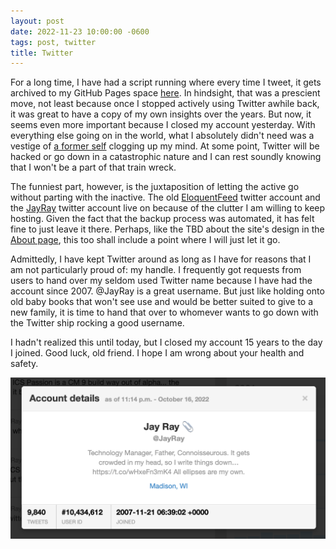 ```yaml
---
layout: post
date: 2022-11-23 10:00:00 -0600
tags: post, twitter
title: Twitter
---
```


For a long time, I have had a script running where every time I tweet, it gets archived to my GitHub Pages space [here](/twitter). In hindsight, that was a prescient move, not least because once I stopped actively using Twitter awhile back, it was great to have a copy of my own insights over the years. But now, it seems even more important because I closed my account yesterday. With everything else going on in the world, what I absolutely didn't need was a vestige of [a former self](/2022/11/letting-go) clogging up my mind. At some point, Twitter will be hacked or go down in a catastrophic nature and I can rest soundly knowing that I won't be a part of that train wreck.

The funniest part, however, is the juxtaposition of letting the active go without parting with the inactive. The old [EloquentFeed](/EloquentFeed) twitter account and the [JayRay](/twitter) twitter account live on because of the clutter I am willing to keep hosting. Given the fact that the backup process was automated, it has felt fine to just leave it there. Perhaps, like the TBD about the site's design in the [About page](/about), this too shall include a point where I will just let it go.

Admittedly, I have kept Twitter around as long as I have for reasons that I am not particularly proud of: my handle. I frequently got requests from users to hand over my seldom used Twitter name because I have had the account since 2007. @JayRay is a great username. But just like holding onto old baby books that won't see use and would be better suited to give to a new family, it is time to hand that over to whomever wants to go down with the Twitter ship rocking a good username.

I hadn't realized this until today, but I closed my account 15 years to the day I joined. Good luck, old friend. I hope I am wrong about your health and safety.

![Twitter Profile Screenshot](/assets/img/2022-11-23-twitter.png)